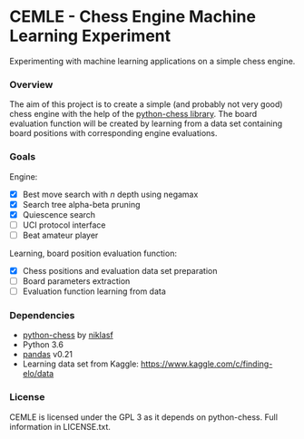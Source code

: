 # CEMLE - Chess Engine Machine Learning Experiment

Experimenting with machine learning applications on a simple chess engine.

### Overview

The aim of this project is to create a simple (and probably not very
good) chess engine with the help of the [python-chess library](https://github.com/niklasf/python-chess). 
The board evaluation function will be created by learning from a data set 
containing board positions with corresponding engine evaluations.

### Goals

Engine:
- [x] Best move search with _n_ depth using negamax
- [x] Search tree alpha-beta pruning
- [x] Quiescence search
- [ ] UCI protocol interface
- [ ] Beat amateur player

Learning, board position evaluation function:
- [x] Chess positions and evaluation data set preparation
- [ ] Board parameters extraction
- [ ] Evaluation function learning from data

### Dependencies

* [python-chess](https://github.com/niklasf/python-chess) by [niklasf](https://github.com/niklasf)
* Python 3.6
* [pandas](https://pandas.pydata.org/) v0.21
* Learning data set from Kaggle: https://www.kaggle.com/c/finding-elo/data

### License

CEMLE is licensed under the GPL 3 as it depends on python-chess. Full information in LICENSE.txt.
